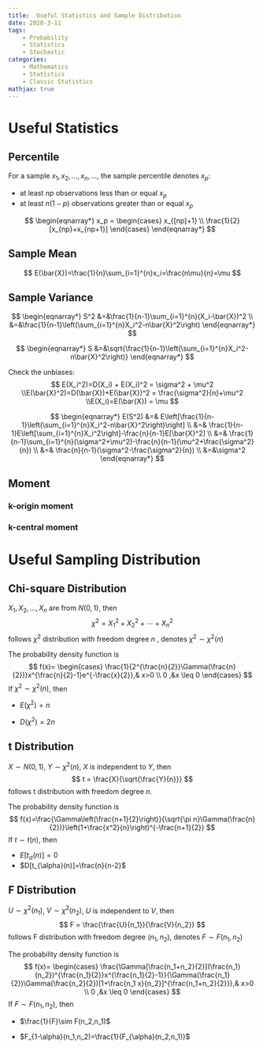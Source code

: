 ```yaml
---
title:  Useful Statistics and Sample Distribution
date: 2020-3-11
tags: 
	- Probability
	- Statistics
	- Stochastic
categories: 
	- Mathematics
	- Statistics
	- Classic Statistics
mathjax: true
---
```

# Useful Statistics

## Percentile

For a sample $x_1, x_2,...,x_n,...$, the sample percentile denotes $x_p$:

+ at least $np$ observations less than or equal $x_p$
+ at least $n(1-p)$ observations greater than or equal $x_p$

$$
\begin{eqnarray*}
x_p = \begin{cases} 
x_{[np]+1} \\
\frac{1}{2}[x_{np}+x_{np+1}]
\end{cases}
\end{eqnarray*}
$$

## Sample Mean

$$
E(\bar{X})=\frac{1}{n}\sum_{i=1}^{n}x_i=\frac{n\mu}{n}=\mu
$$



## Sample Variance

$$
\begin{eqnarray*}
S^2
&=&\frac{1}{n-1}\sum_{i=1}^{n}(X_i-\bar{X})^2 \\
&=&\frac{1}{n-1}\left(\sum_{i=1}^{n}X_i^2-n\bar{X}^2\right)
\end{eqnarray*}
$$

$$
\begin{eqnarray*}
S &=&\sqrt{\frac{1}{n-1}\left(\sum_{i=1}^{n}X_i^2-n\bar{X}^2\right)}
\end{eqnarray*}
$$

Check the unbiases:
$$
E(X_i^2)=D(X_i) + E(X_i)^2 = \sigma^2 + \mu^2 \\E(\bar{X}^2)=D(\bar{X})+E(\bar{X})^2 = \frac{\sigma^2}{n}+\mu^2
\\E(X_i)=E(\bar{X}) = \mu
$$

$$
\begin{eqnarray*}
E(S^2) 
&=& E\left[\frac{1}{n-1}\left(\sum_{i=1}^{n}X_i^2-n\bar{X}^2\right)\right] \\
&=& \frac{1}{n-1}E\left[\sum_{i=1}^{n}X_i^2\right]-\frac{n}{n-1}E[\bar{X}^2] \\
&=& \frac{1}{n-1}\sum_{i=1}^{n}(\sigma^2+\mu^2)-\frac{n}{n-1}(\mu^2+\frac{\sigma^2}{n}) \\
&=& \frac{n}{n-1}(\sigma^2-\frac{\sigma^2}{n}) \\
&=&\sigma^2
\end{eqnarray*}
$$


## Moment

### k-origin moment



### k-central moment



# Useful Sampling Distribution

## Chi-square Distribution

$X_1, X_2, ..., X_n$ are from $N(0,1)$, then
$$
\chi^2=X_1^2+X_2^2+\cdots+X_n^2
$$
follows $\chi^2$ distribution with freedom degree $n$ , denotes $\chi^2 \sim \chi^2(n)$

The probability density function is
$$
f(x)=
\begin{cases}
\frac{1}{2^{\frac{n}{2}}\Gamma(\frac{n}{2})}x^{\frac{n}{2}-1}e^{-\frac{x}{2}},&  x>0 \\
0 ,&x \leq 0
\end{cases}
$$
If $\chi^2\sim\chi^2(n)$, then

+ $E(\chi^2)=n$

+ $D(\chi^2)=2n$

## t Distribution

$X \sim N(0,1)$, $Y\sim\chi^2(n)$, $X$ is independent to $Y$, then
$$
t = \frac{X}{\sqrt{\frac{Y}{n}}}
$$
follows t distribution with freedom degree $n$.

The probability density function is
$$
f(x)=\frac{\Gamma\left(\frac{n+1}{2}\right)}{\sqrt{\pi n}\Gamma(\frac{n}{2})}\left(1+\frac{x^2}{n}\right)^{-\frac{n+1}{2}}
$$
If $t \sim t(n)$, then

+ $E[t_{\alpha}(n)]=0$
+ $D[t_{\alpha}(n)]=\frac{n}{n-2}$

## F Distribution

$U \sim \chi^2(n_1)$, $V\sim\chi^2(n_2)$, $U$ is independent to $V$, then
$$
F = \frac{\frac{U}{n_1}}{\frac{V}{n_2}}
$$
follows F distribution with freedom degree $(n_1, n_2)$, denotes $F\sim F(n_1,n_2)$

The probability density function is
$$
f(x)=
\begin{cases}
\frac{\Gamma[\frac{n_1+n_2}{2}](\frac{n_1}{n_2})^{\frac{n_1}{2}}x^{\frac{n_1}{2}-1}}{\Gamma(\frac{n_1}{2})\Gamma(\frac{n_2}{2})[1+\frac{n_1 x}{n_2}]^{\frac{n_1+n_2}{2}}},&  x>0 \\
0 ,&x \leq 0
\end{cases}
$$
If $F\sim F(n_1, n_2)$, then

+ $\frac{1}{F}\sim F(n_2,n_1)$

+ $F_{1-\alpha}(n_1,n_2)=\frac{1}{F_{\alpha}(n_2,n_1)}$
